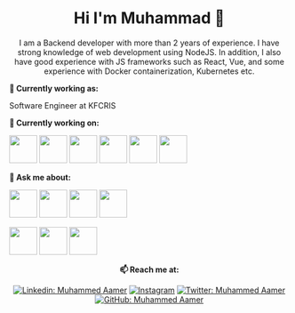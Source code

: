 <h1 align="center"> Hi I'm Muhammad 👋 </h1>

<p align="center">
I am a Backend developer with more than 2 years of experience. I have strong knowledge of web development using NodeJS. In addition, I also have good experience with JS frameworks such as React, Vue, and some experience with Docker containerization, Kubernetes etc.
</p>


**💼 Currently working as:**

Software Engineer at KFCRIS

**🌱 Currently working on:**

<code><a href="https://www.python.org/" target="_blank"><img height="50" src="https://www.vectorlogo.zone/logos/python/python-ar21.svg"></a></code>
<code><a href="https://flask.palletsprojects.com/en/1.1.x/" target="_blank"><img height="50" src="https://www.vectorlogo.zone/logos/pocoo_flask/pocoo_flask-ar21.svg"></a></code>
<code><a href="https://go.dev/" target="_blank"><img height="50" src="https://www.vectorlogo.zone/logos/golang/golang-icon.svg"></a></code>
<code><a href="https://microservices.io/" target="_blank"><img height="50" src="https://comunytek.com/wp-content/uploads/2017/03/Microservices.png"></a></code>
<code><a href="https://www.mongodb.com/" target="_blank"><img height="50" src="https://www.vectorlogo.zone/logos/mongodb/mongodb-ar21.svg"></a></code>
<code><a href="https://www.ansible.com/" target="_blank"><img height="50" src="https://www.vectorlogo.zone/logos/ansible/ansible-ar21.svg"></a></code>


**💬 Ask me about:**

<code><a href="https:///" target="_blank"><img height="50" src="https://www.vectorlogo.zone/logos/linux/linux-ar21.svg"></a></code>
<code><a href="https://www.terraform.io/" target="_blank"><img height="50" src="https://www.vectorlogo.zone/logos/terraformio/terraformio-ar21.svg"></a></code>
<code><a href="https://www.docker.com/" target="_blank"><img height="50" src="https://www.vectorlogo.zone/logos/docker/docker-ar21.svg"></a></code>
<code><a href="https://kubernetes.io/" target="_blank"><img height="50" src="https://www.vectorlogo.zone/logos/kubernetes/kubernetes-ar21.svg"></a></code>

<code><a href="https://www.javascript.com/" target="_blank"><img height="50" src="https://www.vectorlogo.zone/logos/javascript/javascript-ar21.svg"></a></code>
<code><a href="https://reactjs.org/" target="_blank"><img height="50" src="https://www.vectorlogo.zone/logos/reactjs/reactjs-ar21.svg"></a></code>
<code><a href="https://cloud.google.com/" target="_blank"><img height="50" src="https://www.vectorlogo.zone/logos/google_cloud/google_cloud-ar21.svg"></a></code>

<div align="center">

**📫 Reach me at:**<br>

[![Linkedin: Muhammed Aamer](https://img.shields.io/badge/-siraamer-blue?style=flat-square&logo=Linkedin&logoColor=white&link=https://www.linkedin.com/in/siraamer/)](https://www.linkedin.com/in/siraamer/)
<a href="https://instagram.com/siraamer" target="_blank"><img src="https://img.shields.io/badge/@siraamer-%23E4405F.svg?&style=flat-square&logo=instagram&logoColor=white" alt="Instagram"></a>
[![Twitter: Muhammed Aamer](https://img.shields.io/twitter/follow/siraamer?style=social)](https://twitter.com/siraamer)
[![GitHub: Muhammed Aamer](https://img.shields.io/github/followers/siraamer?label=siraamer&style=social)](https://github.com/siraamer)

<div align="center">
</div>  

